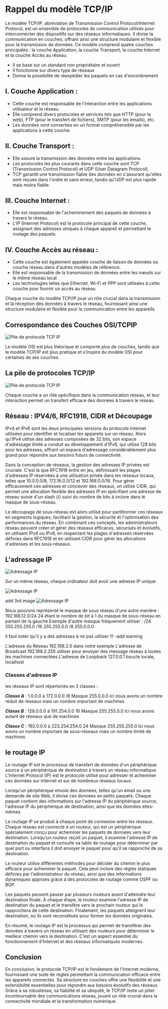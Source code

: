 # Rappel du modèle TCP/IP

Le modèle TCP/IP, abréviation de Transmission Control Protocol/Internet Protocol, est un ensemble de protocoles de communication utilisés pour interconnecter des dispositifs sur des réseaux informatiques. Il divise la communication en couches, offrant ainsi une structure modulaire et flexible pour la transmission de données. Ce modèle comprend quatre couches principales : la couche Application, la couche Transport, la couche Internet et la couche Accès au réseau.

- Il se base sur un standard non propriétaire et ouvert
- Il fonctionne sur divers type de réseaux
- Donne la possibilité de réexpédier les paquets en cas d'enconbrement 

## I. Couche Application :

- Cette couche est responsable de l'interaction entre les applications utilisateur et le réseau.
- Elle comprend divers protocoles et services tels que HTTP (pour le web), FTP (pour le transfert de fichiers), SMTP (pour les emails), etc.
- Les données sont converties en un format compréhensible par les applications à cette couche.

## II. Couche Transport :

- Elle assure la transmission des données entre les applications.
- Les protocoles les plus courants dans cette couche sont TCP (Transmission Control Protocol) et UDP (User Datagram Protocol).
- TCP garantit une transmission fiable des données en s'assurant qu'elles sont reçues dans l'ordre et sans erreur, tandis qu'UDP est plus rapide mais moins fiable.

## III. Couche Internet :

- Elle est responsable de l'acheminement des paquets de données à travers le réseau.
- L'IP (Internet Protocol) est le protocole principal de cette couche, assignant des adresses uniques à chaque appareil et permettant le routage des paquets.

## IV. Couche Accès au réseau :

- Cette couche est également appelée couche de liaison de données ou couche réseau dans d'autres modèles de référence.
- Elle est responsable de la transmission de données entre les nœuds sur le même réseau local.
- Les technologies telles que Ethernet, Wi-Fi et PPP sont utilisées à cette couche pour fournir un accès au réseau.

Chaque couche du modèle TCP/IP joue un rôle crucial dans la transmission et la réception des données à travers le réseau, fournissant ainsi une structure modulaire et flexible pour la communication entre les appareils.

## Correspondance des Couches OSI/TCPIP

![Pile de protocole TCP IP](../img/tcpiposi.png)

Le modèle OSI est plus théorique et comporte plus de couches, tandis que le modèle TCP/IP est plus pratique et s’inspire du modèle OSI pour certaines de ses couches.

## La pile de protocoles TCP/IP

![Pile de protocole TCP IP](../img/tcpipproto.png)

Chaque couche a un rôle spécifique dans la communication réseau, et leur interaction permet un transfert efficace des données à travers le réseau

## Réseau : IPV4/6, RFC1918, CIDR et Découpage

IPv4 et IPv6 sont les deux principales versions du protocole Internet utilisées pour identifier et localiser les appareils sur un réseau. Alors qu'IPv4 utilise des adresses composées de 32 bits, son espace d'adressage limité a conduit au développement d'IPv6, qui utilise 128 bits pour les adresses, offrant un espace d'adressage considérablement plus grand pour répondre aux besoins futurs de connectivité. 

Dans la conception de réseaux, la gestion des adresses IP privées est cruciale. C'est là que RFC1918 entre en jeu, définissant les plages d'adresses IP réservées à une utilisation privée dans les réseaux locaux, telles que 10.0.0.0/8, 172.16.0.0/12 et 192.168.0.0/16. Pour gérer efficacement ces adresses et concevoir des réseaux, on utilise CIDR, qui permet une allocation flexible des adresses IP en spécifiant une adresse de réseau suivie d'un slash (/) suivi du nombre de bits à inclure dans le masque de sous-réseau. 

Le découpage de sous-réseau est alors utilisé pour partitionner ces réseaux en segments logiques, facilitant la gestion, la sécurité et l'optimisation des performances du réseau. En combinant ces concepts, les administrateurs réseau peuvent créer et gérer des réseaux efficaces, sécurisés et évolutifs, en utilisant IPv4 ou IPv6, en respectant les plages d'adresses réservées définies dans RFC1918 et en utilisant CIDR pour gérer les allocations d'adresses et les sous-réseaux.



## L'adressage IP

![Adressage IP](../img/ipaddr.png)

Sur un même réseau, chaque ordinateur doit avoir une adresse IP unique

![Adressage IP](../img/ipaddr2.png)

add 3rd image
![Adressage IP](../img/ipaddr2.png)

Nous pouvons représenté le masque de sous réseau d'une autre manière : 192.168.12.0/24
24 étant le nombre de bit à 1 du masque de sous-réseau en partant de la gauche
Exemple d'autre masque fréquement utiliser : 
/24 255.255.255.0 /16 255.255.0.0 /8 255.0.0.0

Il faut noter qu'il y a des adresses à ne pas utiliser !!! -add warning

L'adresse du Réseau 192.168.2.0 dans notre exemple
L'adresse de Broadcast 192.168.2.255 utiliser pour envoyer des message réseau à toutes les machines connectées
L'adresse de Loopback 127.0.0.1 boucle locale, localhost

### Classes d'adresse IP

les réseaux IP sont répertoriés en 3 classes :

***Classe A*** : 1.0.0.0 à 172.0.0.0 /8  Masque 255.0.0.0
ici nous avons un nombre réduit de réseaux mais un nombre important de machines

***Classe B*** : 128.0.0.0 à 191.254.0.0 16 Masque 255.255.0.0
Ici nous avons autant de réseaux que de machines

***Classe C*** : 192.0.0.0 à 223.254.254.0 24 Masque 255.255.255.0
Ici nous avons un nombre important de sous-réseaux mais un nombre limité de machines

## le routage IP

Le routage IP est le processus de transfert de données d'un périphérique source à un périphérique de destination à travers un réseau informatique. L'Internet Protocol (IP) est le protocole utilisé pour adresser et acheminer ces données sur Internet et sur de nombreux réseaux locaux.

Lorsqu'un périphérique envoie des données, telles qu'un email ou une demande de site Web, il divise ces données en petits paquets. Chaque paquet contient des informations sur l'adresse IP du périphérique source, l'adresse IP du périphérique de destination, ainsi que les données elles-mêmes.

Le routage IP se produit à chaque point de connexion entre les réseaux. Chaque réseau est connecté à un routeur, qui est un périphérique spécialement conçu pour acheminer les paquets de données vers leur destination. Lorsqu'un routeur reçoit un paquet, il examine l'adresse IP de destination du paquet et consulte sa table de routage pour déterminer par quel port ou interface il doit envoyer le paquet pour qu'il se rapproche de sa destination.

Le routeur utilise différentes méthodes pour décider du chemin le plus efficace pour acheminer le paquet. Cela peut inclure des règles statiques définies par l'administrateur du réseau, ainsi que des informations dynamiques apprises grâce à des protocoles de routage comme OSPF ou BGP.

Les paquets peuvent passer par plusieurs routeurs avant d'atteindre leur destination finale. À chaque étape, le routeur examine l'adresse IP de destination du paquet et le transfère vers le prochain routeur qui le rapprochera de cette destination. Finalement, les paquets atteignent leur destination, où ils sont reconstitués pour former les données originales.

En résumé, le routage IP est le processus qui permet de transférer des données à travers un réseau en utilisant des routeurs pour déterminer le meilleur chemin vers la destination. C'est un aspect essentiel du fonctionnement d'Internet et des réseaux informatiques modernes.

## Conclusion

En conclusion, le protocole TCP/IP est le fondement de l'Internet moderne, fournissant une suite de règles permettant la communication efficace entre les appareils connectés. Sa structure en couches offre une flexibilité et une extensibilité essentielles pour répondre aux besoins évolutifs des réseaux. Grâce à sa robustesse, sa fiabilité et sa ubiquité, le TCP/IP reste un pilier incontournable des communications réseau, jouant un rôle crucial dans la connectivité mondiale et la transformation numérique.

